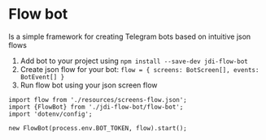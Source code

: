 # Flow bot

Is a simple framework for creating Telegram bots based on intuitive json flows
1. Add bot to your project using ```npm install --save-dev jdi-flow-bot```
2. Create json flow for your bot:
   ```flow = { screens: BotScreen[], events: BotEvent[] }```
3. Run flow bot using your json screen flow
```
import flow from './resources/screens-flow.json';
import {FlowBot} from './jdi-flow-bot/flow-bot';
import 'dotenv/config';

new FlowBot(process.env.BOT_TOKEN, flow).start();
```
